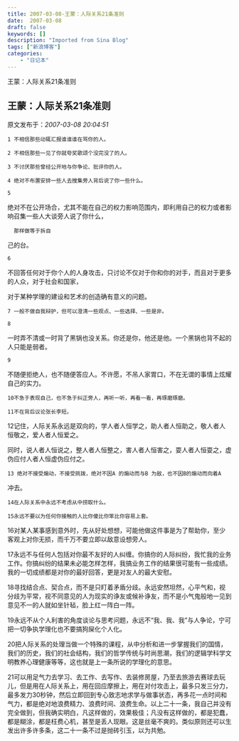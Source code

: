 ```yaml
---
title: 2007-03-08-王蒙：人际关系21条准则
date:  2007-03-08
draft: false
keywords: []
description: "Imported from Sina Blog"
tags: ["新浪博客"]
categories: 
    - "日记本"
---
```

王蒙：人际关系21条准则
## 王蒙：人际关系21条准则

 原文发布于：*2007-03-08 20:04:51*

    1 不相信那些动辄汇报谁谁谁在骂你的人。

    2 不相信那些一见了你就夸奖歌颂个没完没了的人。

    3 不讨厌那些曾经公开地与你争论、批评你的人。

    4 绝对不布置安排一些人去搜集旁人背后说了你一些什么。

    5
绝对不在公开场合，尤其不能在自己的权力影响范围内，即利用自己的权力或者影响召集一些人大谈旁人说了你什么，

      那样做等于拆自 
己的台。

    6
不回答任何对于你个人的人身攻击，只讨论不仅对于你和你的对手，而且对于更多的人众，对于社会和国家，

      
对于某种学理的建设和艺术的创造确有意义的问题。

    7 一般不做自我辩护，但可以澄清一些观点、一些选择、一些是非。

    8
一时弄不清或一时背了黑锅也没关系。你还是你，他还是他。一个黑锅也背不起的人只能是弱者。

    9
不随便拒绝人，也不随便答应人。不许愿，不吊人家胃口，不在无谓的事情上炫耀自己的实力。

    10不急于表现自己，也不急于纠正旁人，再听一听，再看一看，再琢磨琢磨。

    11不在背后议论张长李短。

   
12记住，人际关系永远是双向的，学人者人恒学之，助人者人恒助之，敬人者人恒敬之，爱人者人恒爱之。

       
同时，说人者人恒说之，整人者人恒整之，害人者人恒害之，耍人者人恒耍之，虚伪应付人者人恒虚伪应付之。

    13 绝对不接受煽动，不接受挑拨，绝对不因A 的煽动而与B 为敌，也不因B的煽动而向着A
冲去。

    14在人际关系中永远不考虑从中捞取什么。

    15永远不要以为任何你接触的人比你傻比你笨比你容易上套。

   
16对某人某事感到意外时，先从好处想想，可能他做这件事是为了帮助你，至少客观上对你无损，而千万不要立即以敌意设想旁人。

   
17永远不与任何人包括对你最不友好的人纠缠。你搞你的人际纠纷，我忙我的业务工作。你搞纠纷的结果未必能怎样怎样，我搞业务工作的结果很可能有一些成绩。我的一切成绩都是对你的最好回答，更是对友人的最大安慰。

   
18寻找结合点、契合点，而不是只盯着矛盾分歧。永远安然坦然，心平气和，视分歧为平常，视不同意见的人为现实的诤友或候补诤友，而不是小气鬼般地一见到意见不一的人就如坐针毡，脸上红一阵白一阵。

   
19永远不从个人利害的角度谈论与思考问题，永远不“我、我、我”与人争论，宁可把一切争执学理化也不要搞狗屎化个人化。

   
20把人际关系的处理当做一个特殊的课程，从中分析和进一步掌握我们的国情，我们的历史，我们的社会结构，我们的哲学传统与时尚思潮，我们的逻辑学科学文明教养心理健康等等，这也就是上一条所说的学理化的意思。

   
21可以用足气力去学习、去工作、去写作、去装修房屋，乃至去旅游去赛球去玩儿，但是用在人际关系上，用在回应摩擦上，用在对付攻击上，最多只发三分力，最多发力30秒钟，然后立即回到专心致志地求学与做事状态，再多花一点时间和气力，都是绝对地浪费精力、浪费时间、浪费生命。以上二十一条，我自己并没有完全做到，但我确实明白，凡这样做的，效果极佳；凡没有这样做的，都是犯蠢，都是糊涂，都是枉费心机，甚至是丢人现眼。这是丝毫不爽的。类似原则还可以生发出许多许多条，这二十一条不过是抛砖引玉，以为共勉。

 


